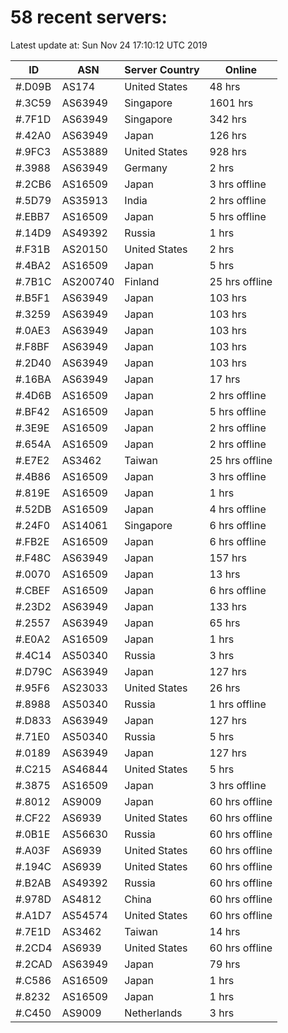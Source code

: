 # 58 recent servers:

Latest update at: Sun Nov 24 17:10:12 UTC 2019

| ID | ASN | Server Country | Online |
| -- | --- | -------------- | ------ |
| #.D09B | AS174 | United States | 48 hrs |
| #.3C59 | AS63949 | Singapore | 1601 hrs |
| #.7F1D | AS63949 | Singapore | 342 hrs |
| #.42A0 | AS63949 | Japan | 126 hrs |
| #.9FC3 | AS53889 | United States | 928 hrs |
| #.3988 | AS63949 | Germany | 2 hrs |
| #.2CB6 | AS16509 | Japan | 3 hrs offline |
| #.5D79 | AS35913 | India | 2 hrs offline |
| #.EBB7 | AS16509 | Japan | 5 hrs offline |
| #.14D9 | AS49392 | Russia | 1 hrs |
| #.F31B | AS20150 | United States | 2 hrs |
| #.4BA2 | AS16509 | Japan | 5 hrs |
| #.7B1C | AS200740 | Finland | 25 hrs offline |
| #.B5F1 | AS63949 | Japan | 103 hrs |
| #.3259 | AS63949 | Japan | 103 hrs |
| #.0AE3 | AS63949 | Japan | 103 hrs |
| #.F8BF | AS63949 | Japan | 103 hrs |
| #.2D40 | AS63949 | Japan | 103 hrs |
| #.16BA | AS63949 | Japan | 17 hrs |
| #.4D6B | AS16509 | Japan | 2 hrs offline |
| #.BF42 | AS16509 | Japan | 5 hrs offline |
| #.3E9E | AS16509 | Japan | 2 hrs offline |
| #.654A | AS16509 | Japan | 2 hrs offline |
| #.E7E2 | AS3462 | Taiwan | 25 hrs offline |
| #.4B86 | AS16509 | Japan | 3 hrs offline |
| #.819E | AS16509 | Japan | 1 hrs |
| #.52DB | AS16509 | Japan | 4 hrs offline |
| #.24F0 | AS14061 | Singapore | 6 hrs offline |
| #.FB2E | AS16509 | Japan | 6 hrs offline |
| #.F48C | AS63949 | Japan | 157 hrs |
| #.0070 | AS16509 | Japan | 13 hrs |
| #.CBEF | AS16509 | Japan | 6 hrs offline |
| #.23D2 | AS63949 | Japan | 133 hrs |
| #.2557 | AS63949 | Japan | 65 hrs |
| #.E0A2 | AS16509 | Japan | 1 hrs |
| #.4C14 | AS50340 | Russia | 3 hrs |
| #.D79C | AS63949 | Japan | 127 hrs |
| #.95F6 | AS23033 | United States | 26 hrs |
| #.8988 | AS50340 | Russia | 1 hrs offline |
| #.D833 | AS63949 | Japan | 127 hrs |
| #.71E0 | AS50340 | Russia | 5 hrs |
| #.0189 | AS63949 | Japan | 127 hrs |
| #.C215 | AS46844 | United States | 5 hrs |
| #.3875 | AS16509 | Japan | 3 hrs offline |
| #.8012 | AS9009 | Japan | 60 hrs offline |
| #.CF22 | AS6939 | United States | 60 hrs offline |
| #.0B1E | AS56630 | Russia | 60 hrs offline |
| #.A03F | AS6939 | United States | 60 hrs offline |
| #.194C | AS6939 | United States | 60 hrs offline |
| #.B2AB | AS49392 | Russia | 60 hrs offline |
| #.978D | AS4812 | China | 60 hrs offline |
| #.A1D7 | AS54574 | United States | 60 hrs offline |
| #.7E1D | AS3462 | Taiwan | 14 hrs |
| #.2CD4 | AS6939 | United States | 60 hrs offline |
| #.2CAD | AS63949 | Japan | 79 hrs |
| #.C586 | AS16509 | Japan | 1 hrs |
| #.8232 | AS16509 | Japan | 1 hrs |
| #.C450 | AS9009 | Netherlands | 3 hrs |

